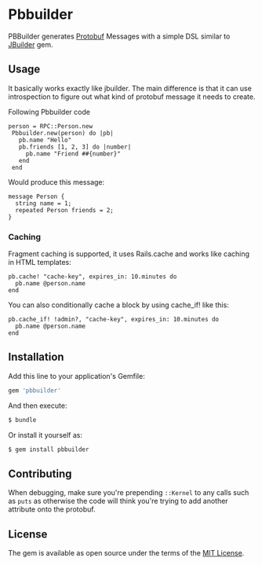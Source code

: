 # Pbbuilder
PBBuilder generates [Protobuf](https://developers.google.com/protocol-buffers) Messages with a simple DSL similar to [JBuilder](https://rubygems.org/gems/jbuilder) gem.

## Usage
It basically works exactly like jbuilder. The main difference is that it can use introspection to figure out what kind of protobuf message it needs to create.


Following Pbbuilder code
```
person = RPC::Person.new
 Pbbuilder.new(person) do |pb|
   pb.name "Hello"
   pb.friends [1, 2, 3] do |number|
     pb.name "Friend ##{number}"
   end
 end
```
Would produce this message:

```
message Person {
  string name = 1;
  repeated Person friends = 2;
}
```


### Caching
Fragment caching is supported, it uses Rails.cache and works like caching in HTML templates:

```
pb.cache! "cache-key", expires_in: 10.minutes do
  pb.name @person.name
end
```

You can also conditionally cache a block by using cache_if! like this:

```
pb.cache_if! !admin?, "cache-key", expires_in: 10.minutes do
  pb.name @person.name
end
```


## Installation
Add this line to your application's Gemfile:

```ruby
gem 'pbbuilder'
```

And then execute:
```bash
$ bundle
```

Or install it yourself as:
```bash
$ gem install pbbuilder
```

## Contributing

When debugging, make sure you're prepending `::Kernel` to any calls such as `puts` as otherwise the code will think you're trying to add another attribute onto the protobuf.

## License
The gem is available as open source under the terms of the [MIT License](https://opensource.org/licenses/MIT).
